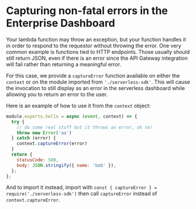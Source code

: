 # Capturing non-fatal errors in the Enterprise Dashboard
Your lambda function may throw an exception, but your function handles it in order to respond to the
requestor without throwing the error. One very common example is functions tied to HTTP endpoints.
Those usually should still return JSON, even if there is an error since the API Gateway integration
will fail rather than returning a meaningful error.

For this case, we provide a `captureError` function available on either the `context` or on the
module imported from `'./serverless-sdk'`. This will cause the invocation to still display as an
error in the serverless dashboard while allowing you to return an error to the user.

Here is an example of how to use it from the `context` object:

```javascript
module.exports.hello = async (event, context) => {
  try {
    // do some real stuff but it throws an error, oh no!
    throw new Error('aa')
  } catch (error) {
    context.captureError(error)
  }
  return {
    statusCode: 500,
    body: JSON.stringify({ name: 'bob' }),
  };
};
```

And to import it instead, import with `const { captureError } = require('./serverless-sdk')` then
call `captureError` instead of `context.captureError`.

